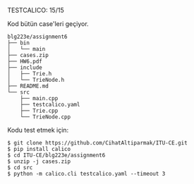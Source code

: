 TESTCALICO: 15/15

Kod bütün case'leri geçiyor. 

```
blg223e/assignment6
├── bin
│   └── main
├── cases.zip
├── HW6.pdf
├── include
│   ├── Trie.h
│   └── TrieNode.h
├── README.md
└── src
    ├── main.cpp
    ├── testcalico.yaml
    ├── Trie.cpp
    └── TrieNode.cpp
```

Kodu test etmek için:

```shell
$ git clone https://github.com/CihatAltiparmak/ITU-CE.git
$ pip install calico
$ cd ITU-CE/blg223e/assignment6
$ unzip -j cases.zip
$ cd src
$ python -m calico.cli testcalico.yaml --timeout 3
```
